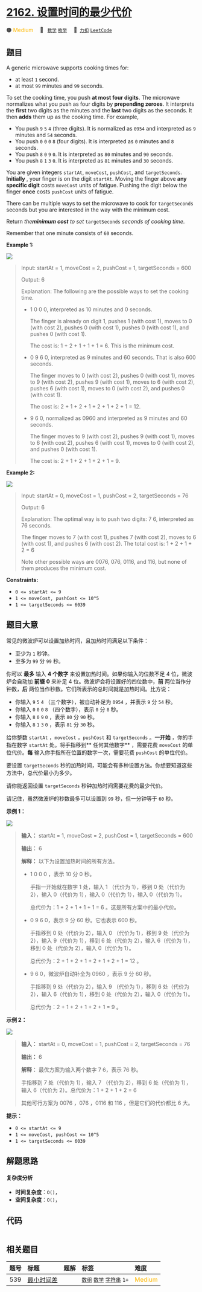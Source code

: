 # [2162. 设置时间的最少代价](https://2xiao.github.io/leetcode-js/problem/2162.html)

🟠 <font color=#ffb800>Medium</font>&emsp; 🔖&ensp; [`数学`](/tag/math.md) [`枚举`](/tag/enumeration.md)&emsp; 🔗&ensp;[`力扣`](https://leetcode.cn/problems/minimum-cost-to-set-cooking-time) [`LeetCode`](https://leetcode.com/problems/minimum-cost-to-set-cooking-time)

## 题目

A generic microwave supports cooking times for:

  * at least `1` second.
  * at most `99` minutes and `99` seconds.

To set the cooking time, you push **at most four digits**. The microwave
normalizes what you push as four digits by **prepending zeroes**. It
interprets the **first** two digits as the minutes and the **last** two digits
as the seconds. It then **adds** them up as the cooking time. For example,

  * You push `9` `5` `4` (three digits). It is normalized as `0954` and interpreted as `9` minutes and `54` seconds.
  * You push `0` `0` `0` `8` (four digits). It is interpreted as `0` minutes and `8` seconds.
  * You push `8` `0` `9` `0`. It is interpreted as `80` minutes and `90` seconds.
  * You push `8` `1` `3` `0`. It is interpreted as `81` minutes and `30` seconds.

You are given integers `startAt`, `moveCost`, `pushCost`, and `targetSeconds`.
**Initially** , your finger is on the digit `startAt`. Moving the finger above
**any specific digit** costs `moveCost` units of fatigue. Pushing the digit
below the finger **once** costs `pushCost` units of fatigue.

There can be multiple ways to set the microwave to cook for `targetSeconds`
seconds but you are interested in the way with the minimum cost.

Return _the**minimum cost** to set_ `targetSeconds` _seconds of cooking time_.

Remember that one minute consists of `60` seconds.



**Example 1:**

![](https://assets.leetcode.com/uploads/2021/12/30/1.png)

> Input: startAt = 1, moveCost = 2, pushCost = 1, targetSeconds = 600
> 
> Output: 6
> 
> Explanation: The following are the possible ways to set the cooking time.
> - 1 0 0 0, interpreted as 10 minutes and 0 seconds.
> 
>   The finger is already on digit 1, pushes 1 (with cost 1), moves to 0 (with cost 2), pushes 0 (with cost 1), pushes 0 (with cost 1), and pushes 0 (with cost 1).
> 
>   The cost is: 1 + 2 + 1 + 1 + 1 = 6. This is the minimum cost.
> - 0 9 6 0, interpreted as 9 minutes and 60 seconds. That is also 600 seconds.
> 
>   The finger moves to 0 (with cost 2), pushes 0 (with cost 1), moves to 9 (with cost 2), pushes 9 (with cost 1), moves to 6 (with cost 2), pushes 6 (with cost 1), moves to 0 (with cost 2), and pushes 0 (with cost 1).
> 
>   The cost is: 2 + 1 + 2 + 1 + 2 + 1 + 2 + 1 = 12.
> - 9 6 0, normalized as 0960 and interpreted as 9 minutes and 60 seconds.
> 
>   The finger moves to 9 (with cost 2), pushes 9 (with cost 1), moves to 6 (with cost 2), pushes 6 (with cost 1), moves to 0 (with cost 2), and pushes 0 (with cost 1).
> 
>   The cost is: 2 + 1 + 2 + 1 + 2 + 1 = 9.

**Example 2:**

![](https://assets.leetcode.com/uploads/2021/12/30/2.png)

> Input: startAt = 0, moveCost = 1, pushCost = 2, targetSeconds = 76
> 
> Output: 6
> 
> Explanation: The optimal way is to push two digits: 7 6, interpreted as 76 seconds.
> 
> The finger moves to 7 (with cost 1), pushes 7 (with cost 2), moves to 6 (with cost 1), and pushes 6 (with cost 2). The total cost is: 1 + 2 + 1 + 2 = 6
> 
> Note other possible ways are 0076, 076, 0116, and 116, but none of them produces the minimum cost.

**Constraints:**

  * `0 <= startAt <= 9`
  * `1 <= moveCost, pushCost <= 10^5`
  * `1 <= targetSeconds <= 6039`


## 题目大意

常见的微波炉可以设置加热时间，且加热时间满足以下条件：

  * 至少为 `1` 秒钟。
  * 至多为 `99` 分 `99` 秒。

你可以 **最多**  输入 **4 个数字**  来设置加热时间。如果你输入的位数不足 4 位，微波炉会自动加 **前缀**  **0**  来补足 4
位。微波炉会将设置好的四位数中，**前**  两位当作分钟数，**后**  两位当作秒数。它们所表示的总时间就是加热时间。比方说：

  * 你输入 `9` `5` `4` （三个数字），被自动补足为 `0954` ，并表示 `9` 分 `54` 秒。
  * 你输入 `0` `0` `0` `8` （四个数字），表示 `0` 分 `8` 秒。
  * 你输入 `8` `0` `9` `0` ，表示 `80` 分 `90` 秒。
  * 你输入 `8` `1` `3` `0` ，表示 `81` 分 `30` 秒。

给你整数 `startAt` ，`moveCost` ，`pushCost` 和 `targetSeconds` 。**一开始** ，你的手指在数字
`startAt` 处。将手指移到**  任何其他数字** ，需要花费 `moveCost` 的单位代价。**每**
输入你手指所在位置的数字一次，需要花费 `pushCost` 的单位代价。

要设置 `targetSeconds` 秒的加热时间，可能会有多种设置方法。你想要知道这些方法中，总代价最小为多少。

请你能返回设置 `targetSeconds` 秒钟加热时间需要花费的最少代价。

请记住，虽然微波炉的秒数最多可以设置到 `99` 秒，但一分钟等于 `60` 秒。



**示例 1：**

![](https://assets.leetcode.com/uploads/2021/12/30/1.png)

> 
> 
> 
> 
> 
> **输入：** startAt = 1, moveCost = 2, pushCost = 1, targetSeconds = 600
> 
> **输出：** 6
> 
> **解释：** 以下为设置加热时间的所有方法。
> - 1 0 0 0 ，表示 10 分 0 秒。
> 
>   手指一开始就在数字 1 处，输入 1 （代价为 1），移到 0 处（代价为 2），输入 0（代价为 1），输入 0（代价为 1），输入 0（代价为 1）。
> 
>   总代价为：1 + 2 + 1 + 1 + 1 = 6 。这是所有方案中的最小代价。
> - 0 9 6 0，表示 9 分 60 秒。它也表示 600 秒。
> 
>   手指移到 0 处（代价为 2），输入 0 （代价为 1），移到 9 处（代价为 2），输入 9（代价为 1），移到 6 处（代价为 2），输入 6（代价为 1），移到 0 处（代价为 2），输入 0（代价为 1）。
> 
>   总代价为：2 + 1 + 2 + 1 + 2 + 1 + 2 + 1 = 12 。
> - 9 6 0，微波炉自动补全为 0960 ，表示 9 分 60 秒。
> 
>   手指移到 9 处（代价为 2），输入 9 （代价为 1），移到 6 处（代价为 2），输入 6（代价为 1），移到 0 处（代价为 2），输入 0（代价为 1）。
> 
>   总代价为：2 + 1 + 2 + 1 + 2 + 1 = 9 。
> 
> 

**示例 2：**

![](https://assets.leetcode.com/uploads/2021/12/30/2.png)

> 
> 
> 
> 
> 
> **输入：** startAt = 0, moveCost = 1, pushCost = 2, targetSeconds = 76
> 
> **输出：** 6
> 
> **解释：** 最优方案为输入两个数字 7 6，表示 76 秒。
> 
> 手指移到 7 处（代价为 1），输入 7 （代价为 2），移到 6 处（代价为 1），输入 6（代价为 2）。总代价为：1 + 2 + 1 + 2 = 6
> 
> 其他可行方案为 0076 ，076 ，0116 和 116 ，但是它们的代价都比 6 大。
> 
> 



**提示：**

  * `0 <= startAt <= 9`
  * `1 <= moveCost, pushCost <= 10^5`
  * `1 <= targetSeconds <= 6039`


## 解题思路

#### 复杂度分析

- **时间复杂度**：`O()`，
- **空间复杂度**：`O()`，

## 代码

```javascript

```

## 相关题目

<!-- prettier-ignore -->
| 题号 | 标题 | 题解 | 标签 | 难度 |
| :------: | :------ | :------: | :------ | :------ |
| 539 | [最小时间差](https://leetcode.com/problems/minimum-time-difference) |  |  [`数组`](/tag/array.md) [`数学`](/tag/math.md) [`字符串`](/tag/string.md) `1+` | <font color=#ffb800>Medium</font> |